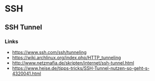 # SSH

## SSH Tunnel

### Links
- https://www.ssh.com/ssh/tunneling
- https://wiki.archlinux.org/index.php/HTTP_tunneling
- http://www.netzmafia.de/skripten/internet/ssh-tunnel.html
- https://www.heise.de/tipps-tricks/SSH-Tunnel-nutzen-so-geht-s-4320041.html
